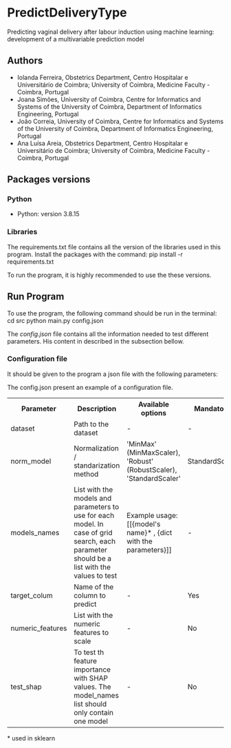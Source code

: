 # PredictDeliveryType

Predicting vaginal delivery after labour induction using machine learning: development of a multivariable prediction model

## Authors

- Iolanda Ferreira, Obstetrics Department, Centro Hospitalar e Universitário de Coimbra; University of Coimbra, Medicine Faculty - Coimbra, Portugal
- Joana Simões, University of Coimbra, Centre for Informatics and Systems of the University of Coimbra, Department of Informatics Engineering, Portugal
- João Correia, University of Coimbra, Centre for Informatics and Systems of the University of Coimbra, Department of Informatics Engineering, Portugal
- Ana Luísa Areia, Obstetrics Department, Centro Hospitalar e Universitário de Coimbra; University of Coimbra, Medicine Faculty - Coimbra, Portugal

## Packages versions

### Python

- Python: version 3.8.15

### Libraries

The requirements.txt file contains all the version of the libraries used in this program. Install the packages with the command:
        pip install -r requirements.txt

To run the program, it is highly recommended to use the these versions.

## Run Program

To use the program, the following command should be run in the terminal:
        cd src
        python main.py config.json

The *config.json* file contains all the information needed to test different parameters. His content in described in the subsection bellow.

### Configuration file

It should be given to the program a json file with the following parameters:

<table>

<tr>
    <th> Parameter </th>
    <th> Description </th>
    <th> Available options </th>
    <th> Mandatory </th>
    <th> Default </th>
    <th> Data type </th>
</tr>

<tr>
    <td> dataset </td>
    <td> Path to the dataset </td>
    <td> - </td>
    <td> - </td>
    <td> Yes </td>
    <td> String </td>
</tr>


<tr>
    <td> norm_model </td>
    <td> Normalization / standarization method </td>
    <td> 'MinMax' (MinMaxScaler), 'Robust' (RobustScaler), 'StandardScaler' </td>
    <td> StandardScaler </td>
    <td> No </td>
    <td> String </td>
</tr>

<tr>
    <td> models_names </td>
    <td> List with the models and parameters to use for each model. In case of grid search, each parameter should be a list with the values to test</td>
    <td> Example usage: [[{model's name}* , {dict with the parameters}]] </td>
    <td> - </td>
    <td> Yes </td>
    <td> list of list </td>
</tr>

<tr>
    <td> target_colum </td>
    <td> Name of the column to predict</td>
    <td> - </td>
    <td> Yes </td>
    <td> - </td>
    <td> String </td>
</tr>
<tr>
    <td> numeric_features </td>
    <td> List with the numeric features to scale </td>
    <td> - </td>
    <td> No </td>
    <td> - </td>
    <td> List of strings </td>
</tr>

<tr>
    <td> test_shap </td>
    <td> To test th feature importance with SHAP values. The model_names list should only contain one model</td>
    <td> - </td>
    <td> No </td>
    <td> False </td>
    <td> boolean </td>
</tr>

The config.json present an example of a configuration file.

</table>

\* used in sklearn
